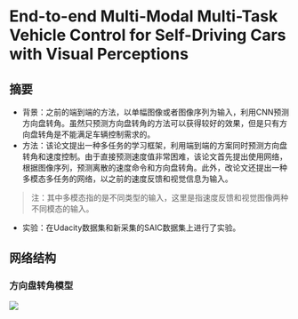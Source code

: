 # End-to-end Multi-Modal Multi-Task Vehicle Control for Self-Driving Cars with Visual Perceptions
## 摘要
* 背景：之前的端到端的方法，以单幅图像或者图像序列为输入，利用CNN预测方向盘转角。虽然只预测方向盘转角的方法可以获得较好的效果，但是只有方向盘转角是不能满足车辆控制需求的。
* 方法：该论文提出一种多任务的学习框架，利用端到端的方案同时预测方向盘转角和速度控制。由于直接预测速度值非常困难，该论文首先提出使用网络，根据图像序列，预测离散的速度命令和方向盘转角。此外，改论文还提出一种多模态多任务的网络，以之前的速度反馈和视觉信息为输入。
> 注：其中多模态指的是不同类型的输入，这里是指速度反馈和视觉图像两种不同模态的输入。
* 实验：在Udacity数据集和新采集的SAIC数据集上进行了实验。

## 网络结构
### 方向盘转角模型

![](https://github.com/sgding/Paper-list/planning/end-to-end/pictures/steering-image.png) 
